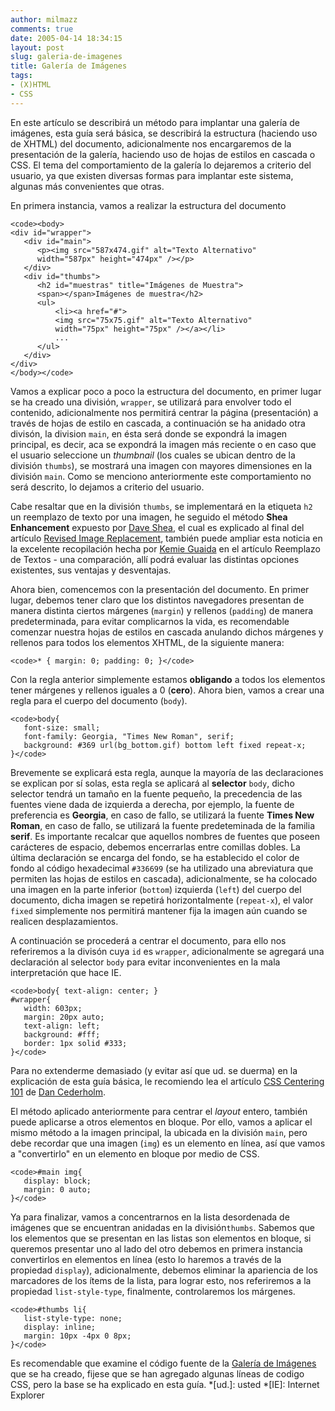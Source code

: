```yaml
---
author: milmazz
comments: true
date: 2005-04-14 18:34:15
layout: post
slug: galeria-de-imagenes
title: Galería de Imágenes
tags:
- (X)HTML
- CSS
---
```


En este artículo se describirá un método para implantar una galería de imágenes, esta guía será básica, se describirá la estructura (haciendo uso de XHTML) del documento, adicionalmente nos encargaremos de la presentación de la galería, haciendo uso de hojas de estilos en cascada o CSS. El tema del comportamiento de la galería lo dejaremos a criterio del usuario, ya que existen diversas formas para implantar este sistema, algunas más convenientes que otras.


<!-- more -->


En primera instancia, vamos a realizar la estructura del documento



    
    <code><body>
    <div id="wrapper">
       <div id="main">
          <p><img src="587x474.gif" alt="Texto Alternativo"
          width="587px" height="474px" /></p>
       </div>
       <div id="thumbs">
          <h2 id="muestras" title="Imágenes de Muestra">
          <span></span>Imágenes de muestra</h2>
          <ul>
              <li><a href="#">
              <img src="75x75.gif" alt="Texto Alternativo"
              width="75px" height="75px" /></a></li>
              ...
          </ul>
       </div>
    </div>
    </body></code>




Vamos a explicar poco a poco la estructura del documento, en primer lugar se ha creado una división, `wrapper`, se utilizará para envolver todo el contenido, adicionalmente nos permitirá centrar la página (presentación) a través de hojas de estilo en cascada, a continuación se ha anidado otra divisón, la division  `main`, en ésta será donde se expondrá la imagen principal, es decir, aca se expondrá la imagen más reciente o en caso que el usuario seleccione un _thumbnail_ (los cuales se ubican dentro de la división `thumbs`), se mostrará una imagen con mayores dimensiones en la división `main`. Como se menciono anteriormente este comportamiento no será descrito, lo dejamos a criterio del usuario.




Cabe resaltar que en la división `thumbs`, se implementará en la etiqueta `h2` un reemplazo de texto por una imagen, he seguido el método **Shea Enhancement** expuesto por [Dave Shea](http://www.mezzoblue.com), el cual es explicado al final del artículo [Revised Image Replacement](http://www.mezzoblue.com/tests/revised-image-replacement/), también puede ampliar esta noticia en la excelente recopilación hecha por [Kemie Guaida](http://www.monolinea.com/) en el artículo Reemplazo de Textos - una comparación, allí podrá evaluar las distintas opciones existentes, sus ventajas y desventajas.




Ahora bien, comencemos con la presentación del documento. En primer lugar, debemos tener claro que los distintos navegadores presentan de manera distinta ciertos márgenes (`margin`) y rellenos (`padding`) de manera predeterminada, para evitar complicarnos la vida, es recomendable comenzar nuestra hojas de estilos en cascada anulando dichos márgenes y rellenos para todos los elementos XHTML, de la siguiente manera:



    
    <code>* { margin: 0; padding: 0; }</code>




Con la regla anterior simplemente estamos **obligando** a todos los elementos tener márgenes y rellenos iguales a 0 (**cero**). Ahora bien, vamos a crear una regla para el cuerpo del documento (`body`).



    
    <code>body{
       font-size: small;
       font-family: Georgia, "Times New Roman", serif;
       background: #369 url(bg_bottom.gif) bottom left fixed repeat-x;
    }</code>




Brevemente se explicará esta regla, aunque la mayoría de las declaraciones se explican por sí solas, esta regla se aplicará al **selector** `body`, dicho selector tendrá un tamaño en la fuente pequeño, la precedencia de las fuentes viene dada de izquierda a derecha, por ejemplo, la fuente de preferencia es **Georgia**, en caso de fallo, se utilizará la fuente **Times New Roman**, en caso de fallo, se utilizará la fuente predeteminada de la familia **serif**. Es importante recalcar que aquellos nombres de fuentes que poseen carácteres de espacio, debemos encerrarlas entre comillas dobles. La última declaración se encarga del fondo, se ha establecido el color de fondo al código hexadecimal `#336699` (se ha utilizado una abreviatura que permiten las hojas de estilos en cascada), adicionalmente, se ha colocado una imagen en la parte inferior (`bottom`) izquierda (`left`) del cuerpo del documento, dicha imagen se repetirá horizontalmente (`repeat-x`), el valor `fixed` simplemente nos permitirá mantener fija la imagen aún cuando se realicen  desplazamientos.




A continuación se procederá a centrar el documento, para ello nos referiremos a la divisón cuya `id` es `wrapper`, adicionalmente se agregará una declaración al selector `body` para evitar inconvenientes en la mala interpretación que hace IE.



    
    <code>body{ text-align: center; }
    #wrapper{
       width: 603px;
       margin: 20px auto;
       text-align: left;
       background: #fff;
       border: 1px solid #333;
    }</code>




Para no extenderme demasiado (y evitar así que ud. se duerma) en la explicación de esta guía básica, le recomiendo lea el artículo [CSS Centering 101](http://www.simplebits.com/notebook/2004/09/08/centering.html) de [Dan Cederholm](http://www.simplebits.com/).




El método aplicado anteriormente para centrar el _layout_ entero, también puede aplicarse a otros elementos en bloque. Por ello, vamos a aplicar el mismo método a la imagen principal, la ubicada en la división `main`, pero debe recordar que una imagen (`img`) es un elemento en línea, así que vamos a "convertirlo" en un elemento en bloque por medio de CSS.



    
    <code>#main img{
       display: block;
       margin: 0 auto;
    }</code>




Ya para finalizar, vamos a concentrarnos en la lista desordenada de imágenes que se encuentran anidadas en la división`thumbs`. Sabemos que los elementos que se presentan en las listas son elementos en bloque, si queremos presentar uno al lado del otro debemos en primera instancia convertirlos en elementos en línea (esto lo haremos a través de la propiedad `display`), adicionalmente, debemos eliminar la apariencia de los marcadores de los ítems de la lista, para lograr esto, nos referiremos a la propiedad `list-style-type`, finalmente, controlaremos los márgenes.



    
    <code>#thumbs li{
       list-style-type: none;
       display: inline;
       margin: 10px -4px 0 8px;
    }</code>




Es recomendable que examine el código fuente de la [Galería de Imágenes](http://blog.milmazz.com.ve/wp-content/gallery.html) que se ha creado, fijese que se han agregado algunas líneas de codigo CSS, pero la base se ha explicado en esta guía.
  *[ud.]: usted
  *[IE]: Internet Explorer
